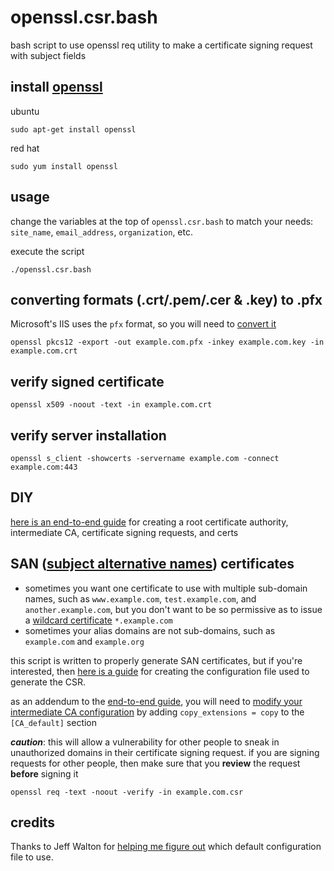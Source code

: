 # openssl.csr.bash
bash script to use openssl req utility to make a certificate signing request with subject fields

## install [openssl][1]

ubuntu

    sudo apt-get install openssl

red hat

    sudo yum install openssl

## usage
change the variables at the top of `openssl.csr.bash` to match your needs: `site_name`, `email_address`, `organization`, etc.

execute the script

    ./openssl.csr.bash

## converting formats (.crt/.pem/.cer & .key) to .pfx
Microsoft's IIS uses the `pfx` format, so you will need to [convert it][7]

    openssl pkcs12 -export -out example.com.pfx -inkey example.com.key -in example.com.crt

## verify signed certificate

    openssl x509 -noout -text -in example.com.crt

## verify server installation

    openssl s_client -showcerts -servername example.com -connect example.com:443

## DIY
[here is an end-to-end guide][3] for creating a root certificate authority,
intermediate CA, certificate signing requests, and certs

## SAN ([subject alternative names][8]) certificates
- sometimes you want one certificate to use with multiple sub-domain names, such as `www.example.com`, `test.example.com`, and `another.example.com`, but you don't want to be so permissive as to issue a [wildcard certificate][6] `*.example.com`
- sometimes your alias domains are not sub-domains, such as `example.com` and `example.org`

this script is written to properly generate SAN certificates, but if you're interested, then [here is a guide][4]
for creating the configuration file used to generate the CSR.

as an addendum to the [end-to-end guide][3], you will need to [modify your intermediate CA configuration][5]
by adding `copy_extensions = copy` to the `[CA_default]` section

***caution***: this will allow a vulnerability for other people to sneak in unauthorized domains in their
certificate signing request. if you are signing requests for other people, then make sure that you
**review** the request **before** signing it

    openssl req -text -noout -verify -in example.com.csr

## credits
Thanks to Jeff Walton for [helping me figure out][2] which default configuration file to use.

[1]:https://www.openssl.org/
[2]:http://stackoverflow.com/a/37042289/4233593
[3]:https://jamielinux.com/docs/openssl-certificate-authority/index.html
[4]:http://apetec.com/support/GenerateSAN-CSR.htm
[5]:http://stackoverflow.com/a/21340898/4233593
[6]:https://en.wikipedia.org/wiki/Wildcard_certificate
[7]:http://stackoverflow.com/a/17284371/4233593
[8]:https://en.wikipedia.org/wiki/SubjectAltName
